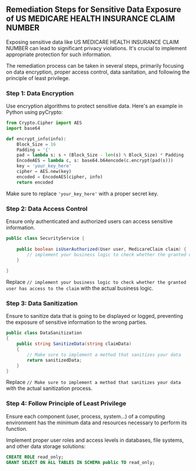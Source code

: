

## Remediation Steps for Sensitive Data Exposure of US MEDICARE HEALTH INSURANCE CLAIM NUMBER

Exposing sensitive data like US MEDICARE HEALTH INSURANCE CLAIM NUMBER can lead to significant privacy violations. It's crucial to implement appropriate protection for such information.

The remediation process can be taken in several steps, primarily focusing on data encryption, proper access control, data sanitation, and following the principle of least privilege.

### Step 1: Data Encryption
Use encryption algorithms to protect sensitive data. Here's an example in Python using pyCrypto:

```python
from Crypto.Cipher import AES
import base64

def encrypt_info(info):
    Block_Size = 16
    Padding = '{'
    pad = lambda s: s + (Block_Size - len(s) % Block_Size) * Padding
    EncodeAES = lambda c, s: base64.b64encode(c.encrypt(pad(s)))
    key = 'your_key_here'
    cipher = AES.new(key)
    encoded = EncodeAES(cipher, info)
    return encoded
```

Make sure to replace `'your_key_here'` with a proper secret key.

### Step 2: Data Access Control 
Ensure only authenticated and authorized users can access sensitive information.

```java
public class SecurityService {
    
    public boolean isUserAuthorized(User user, MedicareClaim claim) {
        // implement your business logic to check whether the granted user has access to the claim
    }
    
}
```
Replace `// implement your business logic to check whether the granted user has access to the claim` with the actual business logic.

### Step 3: Data Sanitization 
Ensure to sanitize data that is going to be displayed or logged, preventing the exposure of sensitive information to the wrong parties.

```C#
public class DataSanitization
{
    public string SanitizeData(string claimData)
    {
        // Make sure to implement a method that sanitizes your data
        return sanitizedData;
    }
}
```

Replace `// Make sure to implement a method that sanitizes your data` with the actual sanitization process.

### Step 4: Follow Principle of Least Privilege
Ensure each component (user, process, system…) of a computing environment has the minimum data and resources necessary to perform its function.

Implement proper user roles and access levels in databases, file systems, and other data storage solutions:
```sql
CREATE ROLE read_only;
GRANT SELECT ON ALL TABLES IN SCHEMA public TO read_only;
```